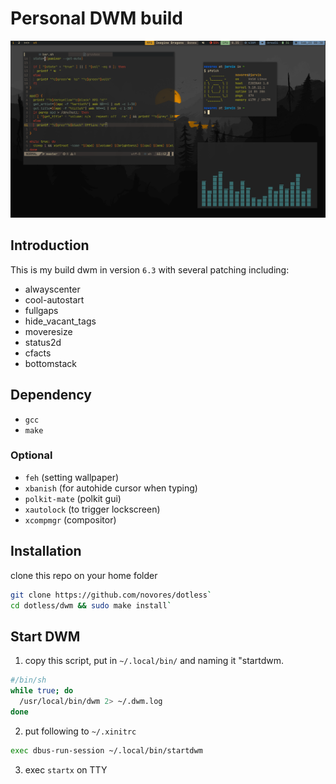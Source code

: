 # Personal DWM build
![screenshot](screenshot/screenshot.png) 
## Introduction
This is my build dwm in version `6.3` with several patching including:
- alwayscenter
- cool-autostart
- fullgaps
- hide_vacant_tags
- moveresize
- status2d
- cfacts
- bottomstack
## Dependency
- `gcc` 
- `make`
### Optional 
- `feh` (setting wallpaper)
- `xbanish` (for autohide cursor when typing)
- `polkit-mate` (polkit gui)
- `xautolock` (to trigger lockscreen)
- `xcompmgr` (compositor)
## Installation
  clone this repo on your home folder
  ```bash
  git clone https://github.com/novores/dotless`
  cd dotless/dwm && sudo make install`
  ```
## Start DWM
1. copy this script, put in `~/.local/bin/` and naming it "startdwm. 
  ```bash
  #/bin/sh
  while true; do
    /usr/local/bin/dwm 2> ~/.dwm.log
  done
  ```
2. put following to `~/.xinitrc`
```bash
exec dbus-run-session ~/.local/bin/startdwm
```
3. exec `startx` on TTY
